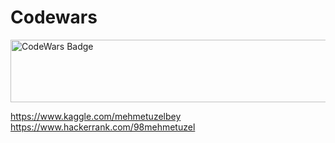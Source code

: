# Codewars
<img src="https://www.codewars.com/users/memoli/badges/large" alt="CodeWars Badge" width="800" height="100" >

https://www.kaggle.com/mehmetuzelbey
https://www.hackerrank.com/98mehmetuzel
